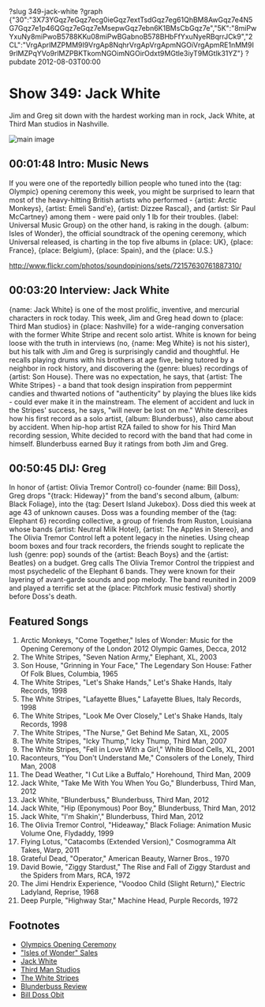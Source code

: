?slug 349-jack-white
?graph {"30":"3X73YGqz7eGqz7ecg0ieGqz7extTsdGqz7eg61QhBM8AwGqz7e4N5G7Gqz7e1p46QGqz7eGqz7eMsepwGqz7ebn6K1BMsCbGqz7e","5K":"8miPwYxuNy8miPwoB5788KKu08miPwBGabnoB578BHbFfYxuNyeRBqrrJCk9","2CL":"VrgAprlMZPMM9I9VrgAp8NqhrVrgApVrgApmNGOiVrgApmRE1nMM9I9rlMZPqYVo9rlMZPBKTkomNGOimNGOirOdxt9MGtle3iyT9MGtlk31YZ"}
?pubdate 2012-08-03T00:00

# Show 349: Jack White
Jim and Greg sit down with the hardest working man in rock, Jack White, at Third Man studios in Nashville.

![main image](https://static.soundopinions.org/images/2012/jackwhite.jpg)

## 00:01:48 Intro: Music News
If you were one of the reportedly billion people who tuned into the {tag: Olympic} opening ceremony  this week, you might be surprised to learn that most of the heavy-hitting British artists who performed - {artist: Arctic Monkeys}, {artist: Emeli Sand'e}, {artist: Dizzee Rascal}, and {artist: Sir Paul McCartney} among them - were paid only 1 lb for their troubles. {label: Universal Music Group} on the other hand, is raking in the dough. {album: Isles of Wonder}, the official soundtrack of the opening ceremony, which Universal released, is charting in the top five albums in {place: UK}, {place: France}, {place: Belgium}, {place: Spain}, and the {place: U.S.}

http://www.flickr.com/photos/soundopinions/sets/72157630761887310/

## 00:03:20 Interview: Jack White
{name: Jack White} is one of the most prolific, inventive, and mercurial characters in rock today. This week, Jim and Greg head down to {place: Third Man studios} in {place: Nashville} for a wide-ranging conversation with the former White Stripe and recent solo artist. White is known for being loose with the truth in interviews (no, {name: Meg White} is not his sister), but his talk with Jim and Greg is surprisingly candid and thoughtful. He recalls playing drums with his brothers at age five, being tutored by a neighbor in rock history, and discovering the {genre: blues} recordings of {artist: Son House}. There was no expectation, he says, that {artist: The White Stripes} - a band that took design inspiration from peppermint candies and thwarted notions of "authenticity" by playing the blues like kids - could ever make it in the mainstream. The element of accident and luck in the Stripes' success, he says, "will never be lost on me." White describes how his first record as a solo artist, {album: Blunderbuss}, also came about by accident. When hip-hop artist RZA failed to show for his Third Man recording session, White decided to record with the band that had come in himself. Blunderbuss earned Buy it ratings from both Jim and Greg.

## 00:50:45 DIJ: Greg
In honor of {artist: Olivia Tremor Control} co-founder {name: Bill Doss}, Greg drops "{track: Hideway}" from the band's second album, {album: Black Foliage}, into the {tag: Desert Island Jukebox}. Doss died this week at age 43 of unknown causes. Doss was a founding member of the {tag: Elephant 6} recording collective, a group of friends from Ruston, Louisiana whose bands {artist: Neutral Milk Hotel}, {artist: The Apples in Stereo}, and The Olivia Tremor Control left a potent legacy in the nineties. Using cheap boom boxes and four track recorders, the friends sought to replicate the lush {genre: pop} sounds of the {artist: Beach Boys} and the {artist: Beatles} on a budget. Greg calls The Olivia Tremor Control the trippiest and most psychedelic of the Elephant 6 bands. They were known for their layering of avant-garde sounds and pop melody. The band reunited in 2009 and played a terrific set at the {place: Pitchfork music festival} shortly before Doss's death.

## Featured Songs
1. Arctic Monkeys, "Come Together," Isles of Wonder: Music for the Opening Ceremony of the London 2012 Olympic Games, Decca, 2012
2. The White Stripes, "Seven Nation Army," Elephant, XL, 2003
3. Son House, "Grinning in Your Face," The Legendary Son House: Father Of Folk Blues, Columbia, 1965
4. The White Stripes, "Let's Shake Hands," Let's Shake Hands, Italy Records, 1998
5. The White Stripes, "Lafayette Blues," Lafayette Blues, Italy Records, 1998
6. The White Stripes, "Look Me Over Closely," Let's Shake Hands, Italy Records, 1998
7. The White Stripes, "The Nurse," Get Behind Me Satan, XL, 2005
8. The White Stripes, "Icky Thump," Icky Thump, Third Man, 2007
9. The White Stripes, "Fell in Love With a Girl," White Blood Cells, XL, 2001
10. Raconteurs, "You Don't Understand Me," Consolers of the Lonely, Third Man, 2008
11. The Dead Weather, "I Cut Like a Buffalo," Horehound, Third Man, 2009
12. Jack White, "Take Me With You When You Go," Blunderbuss, Third Man, 2012
13. Jack White, "Blunderbuss," Blunderbuss, Third Man, 2012
14. Jack White, "Hip (Eponymous) Poor Boy," Blunderbuss, Third Man, 2012
15. Jack White, "I'm Shakin'," Blunderbuss, Third Man, 2012
16. The Olivia Tremor Control, "Hideaway," Black Foliage: Animation Music Volume One, Flydaddy, 1999
17. Flying Lotus, "Catacombs (Extended Version)," Cosmogramma Alt Takes, Warp, 2011
18. Grateful Dead, "Operator," American Beauty, Warner Bros., 1970
19. David Bowie, "Ziggy Stardust," The Rise and Fall of Ziggy Stardust and the Spiders from Mars, RCA, 1972
20. The Jimi Hendrix Experience, "Voodoo Child (Slight Return)," Electric Ladyland, Reprise, 1968
21. Deep Purple, "Highway Star," Machine Head, Purple Records, 1972

## Footnotes 
- [Olympics Opening Ceremony](http://www.rollingstone.com/music/news/british-music-takes-center-stage-at-olympics-opening-ceremony-20120728)
- ["Isles of Wonder" Sales](http://mashable.com/2012/07/30/olympics-opening-ceremony-soundtrack-itunes-spotify-isles-of-wonder/)
- [Jack White](http://jackwhiteiii.com/)
- [Third Man Studios](http://thirdmanrecords.com/about/nashville-storefront/)
- [The White Stripes](http://www.whitestripes.net/)
- [Blunderbuss Review](http://www.soundopinions.org/show/335/#blunderbuss)
- [Bill Doss Obit](http://pitchfork.com/news/47328-bill-doss-of-olivia-tremor-control-has-died/)
